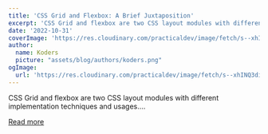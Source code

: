 ```yaml
---
title: 'CSS Grid and Flexbox: A Brief Juxtaposition'
excerpt: 'CSS Grid and flexbox are two CSS layout modules with different implementation techniques and usages....'
date: '2022-10-31'
coverImage: 'https://res.cloudinary.com/practicaldev/image/fetch/s--xhINQ3di--/c_imagga_scale,f_auto,fl_progressive,h_420,q_auto,w_1000/https://dev-to-uploads.s3.amazonaws.com/uploads/articles/fkfaxqlwk7nud8ztkxd7.png'
author:
  name: Koders
  picture: "assets/blog/authors/koders.png"
ogImage:
  url: 'https://res.cloudinary.com/practicaldev/image/fetch/s--xhINQ3di--/c_imagga_scale,f_auto,fl_progressive,h_420,q_auto,w_1000/https://dev-to-uploads.s3.amazonaws.com/uploads/articles/fkfaxqlwk7nud8ztkxd7.png'
---
```


CSS Grid and flexbox are two CSS layout modules with different implementation techniques and usages....

[Read more](https://dev.to/themewagon/css-grid-and-flexbox-a-brief-juxtaposition-2fa)
